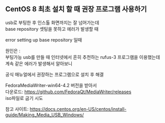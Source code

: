 ## CentOS 8 최초 설치 할 때 권장 프로그램 사용하기
usb로 부팅한 후 인스톨 화면까지는 잘 넘어가는데   
base repository 셋팅을 못하고 에러가 발생할 때  

error setting up base repository 일때   

원인은 :   
부팅가능 usb를 만들 때 인터넷에서 흔히 추천하는 rufus-3 프로그램을 이용했는데   
계속 같은 에러가 발생해서 알아보니

공식 매뉴얼에서 권장하는 프로그램으로 설치 후 해결   

FedoraMediaWriter-win64-4.2 버전을 받아서   
다운로드: https://github.com/FedoraQt/MediaWriter/releases   
iso파일로 굽기 시도   

참고 사이트: https://docs.centos.org/en-US/centos/install-guide/Making_Media_USB_Windows/